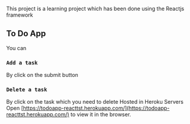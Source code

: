 This project is a learning project which has been done using the Reactjs framework

## To Do App

You can 

### `Add a task`
By click on the submit button
### `Delete a task`
By click on the task which you need to delete
Hosted in Heroku Servers<br />
Open [https://todoapp-reacttst.herokuapp.com/](https://todoapp-reacttst.herokuapp.com/) to view it in the browser.

